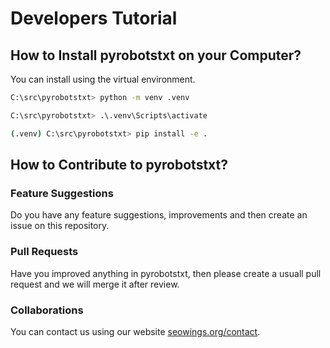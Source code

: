 # Developers Tutorial

## How to Install pyrobotstxt on your Computer?

You can install using the virtual environment.

```bash
C:\src\pyrobotstxt> python -m venv .venv

C:\src\pyrobotstxt> .\.venv\Scripts\activate

(.venv) C:\src\pyrobotstxt> pip install -e .
```

## How to Contribute to pyrobotstxt?

### Feature Suggestions

Do you have any feature suggestions, improvements and then create an issue on this repository. 

### Pull Requests

Have you improved anything in pyrobotstxt, then please create a usuall pull request and we will merge it after review.

### Collaborations

You can contact us using our website
[seowings.org/contact](https://www.seowings.org/contact).